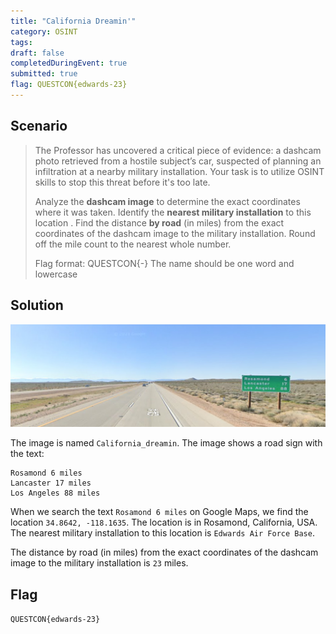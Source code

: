 ```yaml
---
title: "California Dreamin'"
category: OSINT
tags: 
draft: false
completedDuringEvent: true
submitted: true
flag: QUESTCON{edwards-23}
---
```

## Scenario

> The Professor has uncovered a critical piece of evidence: a dashcam photo retrieved from a hostile subject’s car, suspected of planning an infiltration at a nearby military installation. Your task is to utilize OSINT skills to stop this threat before it's too late.
>
> Analyze the **dashcam image** to determine the exact coordinates where it was taken. Identify the **nearest military installation** to this location . Find the distance **by road** (in miles) from the exact coordinates of the dashcam image to the military installation. Round off the mile count to the nearest whole number.
>
> Flag format: QUESTCON{<Name of airforce base>-<rounded off mile count>} The name should be one word and lowercase

## Solution

![California_dreamin](California_dreamin.png)

The image is named `California_dreamin`. The image shows a road sign with the text:

```
Rosamond 6 miles
Lancaster 17 miles
Los Angeles 88 miles
```

When we search the text `Rosamond 6 miles` on Google Maps, we find the location `34.8642, -118.1635`. The location is in Rosamond, California, USA. The nearest military installation to this location is `Edwards Air Force Base`.

The distance by road (in miles) from the exact coordinates of the dashcam image to the military installation is `23` miles.

## Flag

`QUESTCON{edwards-23}`
